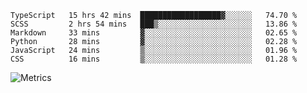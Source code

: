 <!--START_SECTION:waka-->

```text
TypeScript   15 hrs 42 mins  ██████████████████▓░░░░░░   74.70 %
SCSS         2 hrs 54 mins   ███▒░░░░░░░░░░░░░░░░░░░░░   13.86 %
Markdown     33 mins         ▓░░░░░░░░░░░░░░░░░░░░░░░░   02.65 %
Python       28 mins         ▓░░░░░░░░░░░░░░░░░░░░░░░░   02.28 %
JavaScript   24 mins         ▒░░░░░░░░░░░░░░░░░░░░░░░░   01.96 %
CSS          16 mins         ▒░░░░░░░░░░░░░░░░░░░░░░░░   01.28 %
```

<!--END_SECTION:waka-->

![Metrics](https://metrics.lecoq.io/TachibanaKimika?template=classic&base.activity=0&base.community=0&base.repositories=0&languages=1&isocalendar=1&isocalendar.duration=half-year&languages.limit=8&languages.sections=most-used&languages.colors=github&languages.threshold=0%25&languages.indepth=false&languages.recent.load=300&languages.recent.days=14&config.timezone=Asia%2FShanghai)
